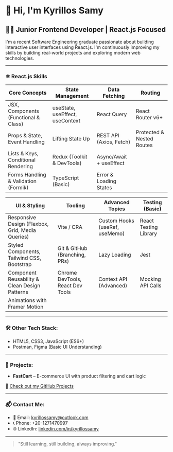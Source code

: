 # 👋 Hi, I'm Kyrillos Samy

## 🧑‍💻 Junior Frontend Developer | React.js Focused

I'm a recent Software Engineering graduate passionate about building interactive user interfaces using React.js. I'm continuously improving my skills by building real-world projects and exploring modern web technologies.

---

### ⚛️ React.js Skills

| Core Concepts                | State Management            | Data Fetching             | Routing               |
|-----------------------------|----------------------------|--------------------------|-----------------------|
| JSX, Components (Functional & Class) | useState, useEffect, useContext | React Query             | React Router v6+      |
| Props & State, Event Handling | Lifting State Up            | REST API (Axios, Fetch)  | Protected & Nested Routes |
| Lists & Keys, Conditional Rendering | Redux (Toolkit & DevTools) | Async/Await + useEffect  |                       |
| Forms Handling & Validation (Formik) | TypeScript (Basic)         | Error & Loading States   |                       |

| UI & Styling                | Tooling                    | Advanced Topics          | Testing (Basic)       |
|----------------------------|----------------------------|--------------------------|-----------------------|
| Responsive Design (Flexbox, Grid, Media Queries) | Vite / CRA                | Custom Hooks (useRef, useMemo) | React Testing Library |
| Styled Components, Tailwind CSS, Bootstrap | Git & GitHub (Branching, PRs) | Lazy Loading             | Jest                  |
| Component Reusability & Clean Design Patterns | Chrome DevTools, React Dev Tools | Context API (Advanced)   | Mocking API Calls      |
| Animations with Framer Motion |                            |                          |                       |

---

### 🛠️ Other Tech Stack:
- HTML5, CSS3, JavaScript (ES6+)
- Postman, Figma (Basic UI Understanding)

---

### 📂 Projects:
- **FastCart** – E-commerce UI with product filtering and cart logic
  
🔗 [Check out my GitHub Projects](https://github.com/Kyrillos-Samy1)

---

### 📬 Contact Me:
- 📧 Email: kyrillossamy@outlook.com  
- 📞 Phone: +20-1271470997  
- 🌐 LinkedIn: [linkedin.com/in/kyrillossamy](https://www.linkedin.com/in/kyrillos-samy-38b110222)

---

> "Still learning, still building, always improving."
